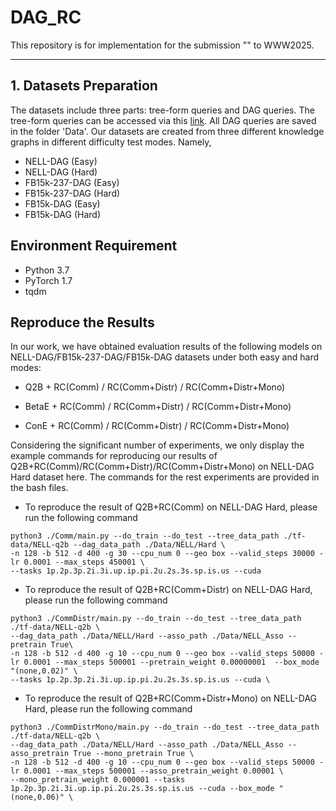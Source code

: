 # DAG_RC
This repository is for implementation for the submission "" to WWW2025. 

------------------------------------

## 1. Datasets Preparation
The datasets include three parts: tree-form queries and DAG queries. The tree-form queries can be accessed via this [link](http://snap.stanford.edu/betae/KG_data.zip). All DAG queries are saved in the folder 'Data'. 
Our datasets are created from three different knowledge graphs in different difficulty test modes. Namely,
- NELL-DAG (Easy) 
- NELL-DAG (Hard)
- FB15k-237-DAG (Easy)
- FB15k-237-DAG (Hard)
- FB15k-DAG (Easy)
- FB15k-DAG (Hard)

## Environment Requirement
- Python 3.7
- PyTorch 1.7
- tqdm

## Reproduce the Results
In our work, we have obtained evaluation results of the following models on NELL-DAG/FB15k-237-DAG/FB15k-DAG datasets under both easy and hard modes:

- Q2B + RC(Comm) / RC(Comm+Distr) / RC(Comm+Distr+Mono)

- BetaE + RC(Comm) / RC(Comm+Distr) / RC(Comm+Distr+Mono)

- ConE + RC(Comm) / RC(Comm+Distr) / RC(Comm+Distr+Mono)

Considering the significant number of experiments, we only display the example commands for reproducing our results of Q2B+RC(Comm)/RC(Comm+Distr)/RC(Comm+Distr+Mono) on NELL-DAG Hard dataset here. The commands for the rest experiments are provided in the bash files.

- To reproduce the result of Q2B+RC(Comm) on NELL-DAG Hard, please run the following command

```
python3 ./Comm/main.py --do_train --do_test --tree_data_path ./tf-data/NELL-q2b --dag_data_path ./Data/NELL/Hard \
-n 128 -b 512 -d 400 -g 30 --cpu_num 0 --geo box --valid_steps 30000 -lr 0.0001 --max_steps 450001 \
--tasks 1p.2p.3p.2i.3i.up.ip.pi.2u.2s.3s.sp.is.us --cuda
```

- To reproduce the result of Q2B+RC(Comm+Distr) on NELL-DAG Hard, please run the following command

```
python3 ./CommDistr/main.py --do_train --do_test --tree_data_path ./tf-data/NELL-q2b \
--dag_data_path ./Data/NELL/Hard --asso_path ./Data/NELL_Asso --pretrain True\
-n 128 -b 512 -d 400 -g 10 --cpu_num 0 --geo box --valid_steps 50000 -lr 0.0001 --max_steps 500001 --pretrain_weight 0.00000001  --box_mode "(none,0.02)" \
--tasks 1p.2p.3p.2i.3i.up.ip.pi.2u.2s.3s.sp.is.us --cuda \
```

- To reproduce the result of Q2B+RC(Comm+Distr+Mono) on NELL-DAG Hard, please run the following command

```
python3 ./CommDistrMono/main.py --do_train --do_test --tree_data_path ./tf-data/NELL-q2b \
--dag_data_path ./Data/NELL/Hard --asso_path ./Data/NELL_Asso --asso_pretrain True --mono_pretrain True \
-n 128 -b 512 -d 400 -g 10 --cpu_num 0 --geo box --valid_steps 50000 -lr 0.0001 --max_steps 500001 --asso_pretrain_weight 0.00001 \
--mono_pretrain_weight 0.000001 --tasks 1p.2p.3p.2i.3i.up.ip.pi.2u.2s.3s.sp.is.us --cuda --box_mode "(none,0.06)" \
```


